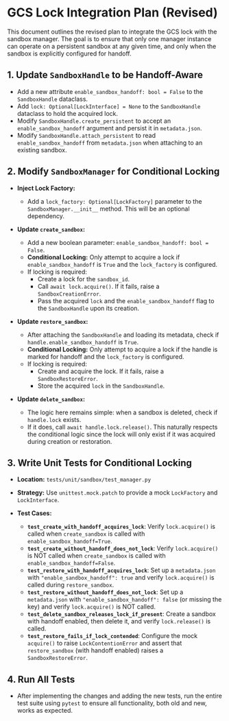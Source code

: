 # GCS Lock Integration Plan (Revised)

This document outlines the revised plan to integrate the GCS lock with the sandbox manager. The goal is to ensure that only one manager instance can operate on a persistent sandbox at any given time, and only when the sandbox is explicitly configured for handoff.

## 1. Update `SandboxHandle` to be Handoff-Aware

- Add a new attribute `enable_sandbox_handoff: bool = False` to the `SandboxHandle` dataclass.
- Add `lock: Optional[LockInterface] = None` to the `SandboxHandle` dataclass to hold the acquired lock.
- Modify `SandboxHandle.create_persistent` to accept an `enable_sandbox_handoff` argument and persist it in `metadata.json`.
- Modify `SandboxHandle.attach_persistent` to read `enable_sandbox_handoff` from `metadata.json` when attaching to an existing sandbox.

## 2. Modify `SandboxManager` for Conditional Locking

- **Inject Lock Factory:**
  - Add a `lock_factory: Optional[LockFactory]` parameter to the `SandboxManager.__init__` method. This will be an optional dependency.

- **Update `create_sandbox`:**
  - Add a new boolean parameter: `enable_sandbox_handoff: bool = False`.
  - **Conditional Locking:** Only attempt to acquire a lock if `enable_sandbox_handoff` is `True` and the `lock_factory` is configured.
  - If locking is required:
    - Create a lock for the `sandbox_id`.
    - Call `await lock.acquire()`. If it fails, raise a `SandboxCreationError`.
    - Pass the acquired `lock` and the `enable_sandbox_handoff` flag to the `SandboxHandle` upon its creation.

- **Update `restore_sandbox`:**
  - After attaching the `SandboxHandle` and loading its metadata, check if `handle.enable_sandbox_handoff` is `True`.
  - **Conditional Locking:** Only attempt to acquire a lock if the handle is marked for handoff and the `lock_factory` is configured.
  - If locking is required:
    - Create and acquire the lock. If it fails, raise a `SandboxRestoreError`.
    - Store the acquired `lock` in the `SandboxHandle`.

- **Update `delete_sandbox`:**
  - The logic here remains simple: when a sandbox is deleted, check if `handle.lock` exists.
  - If it does, call `await handle.lock.release()`. This naturally respects the conditional logic since the lock will only exist if it was acquired during creation or restoration.

## 3. Write Unit Tests for Conditional Locking

- **Location:** `tests/unit/sandbox/test_manager.py`
- **Strategy:** Use `unittest.mock.patch` to provide a mock `LockFactory` and `LockInterface`.

- **Test Cases:**
  - **`test_create_with_handoff_acquires_lock`**: Verify `lock.acquire()` is called when `create_sandbox` is called with `enable_sandbox_handoff=True`.
  - **`test_create_without_handoff_does_not_lock`**: Verify `lock.acquire()` is NOT called when `create_sandbox` is called with `enable_sandbox_handoff=False`.
  - **`test_restore_with_handoff_acquires_lock`**: Set up a `metadata.json` with `"enable_sandbox_handoff": true` and verify `lock.acquire()` is called during `restore_sandbox`.
  - **`test_restore_without_handoff_does_not_lock`**: Set up a `metadata.json` with `"enable_sandbox_handoff": false` (or missing the key) and verify `lock.acquire()` is NOT called.
  - **`test_delete_sandbox_releases_lock_if_present`**: Create a sandbox with handoff enabled, then delete it, and verify `lock.release()` is called.
  - **`test_restore_fails_if_lock_contended`**: Configure the mock `acquire()` to raise `LockContentionError` and assert that `restore_sandbox` (with handoff enabled) raises a `SandboxRestoreError`.

## 4. Run All Tests

- After implementing the changes and adding the new tests, run the entire test suite using `pytest` to ensure all functionality, both old and new, works as expected.
